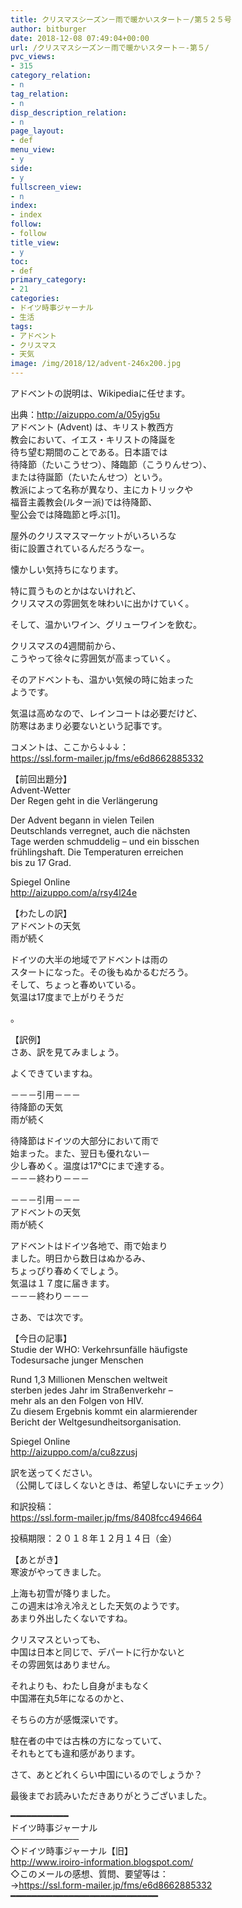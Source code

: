 ```yaml
---
title: クリスマスシーズン－雨で暖かいスタート－/第５２５号
author: bitburger
date: 2018-12-08 07:49:04+00:00
url: /クリスマスシーズン－雨で暖かいスタート－-第５/
pvc_views:
- 315
category_relation:
- n
tag_relation:
- n
disp_description_relation:
- n
page_layout:
- def
menu_view:
- y
side:
- y
fullscreen_view:
- n
index:
- index
follow:
- follow
title_view:
- y
toc:
- def
primary_category:
- 21
categories:
- ドイツ時事ジャーナル
- 生活
tags:
- アドベント
- クリスマス
- 天気
image: /img/2018/12/advent-246x200.jpg
---
```

アドベントの説明は、Wikipediaに任せます。  
  
出典：<a rel="noopener" href="http://aizuppo.com/a/05yjg5u" target="_blank">http://aizuppo.com/a/05yjg5u</a>  
アドベント (Advent) は、キリスト教西方  
教会において、イエス・キリストの降誕を  
待ち望む期間のことである。日本語では  
待降節（たいこうせつ）、降臨節（こうりんせつ）、  
または待誕節（たいたんせつ）という。  
教派によって名称が異なり、主にカトリックや  
福音主義教会(ルター派)では待降節、  
聖公会では降臨節と呼ぶ[1]。

屋外のクリスマスマーケットがいろいろな  
街に設置されているんだろうなー。  
  
懐かしい気持ちになります。  
  
特に買うものとかはないけれど、  
クリスマスの雰囲気を味わいに出かけていく。  
  
そして、温かいワイン、グリューワインを飲む。  
  
クリスマスの4週間前から、  
こうやって徐々に雰囲気が高まっていく。

そのアドベントも、温かい気候の時に始まった  
ようです。  
  
気温は高めなので、レインコートは必要だけど、  
防寒はあまり必要ないという記事です。

コメントは、ここから↓↓↓：  
<a rel="noopener" href="https://ssl.form-mailer.jp/fms/e6d8662885332" target="_blank">https://ssl.form-mailer.jp/fms/e6d8662885332</a>

【前回出題分】  
Advent-Wetter  
Der Regen geht in die Verlängerung  
  
Der Advent begann in vielen Teilen  
Deutschlands verregnet, auch die nächsten  
Tage werden schmuddelig &#8211; und ein bisschen  
frühlingshaft. Die Temperaturen erreichen  
bis zu 17 Grad.  
  
Spiegel Online  
<a rel="noopener" href="http://aizuppo.com/a/rsy4l24e" target="_blank">http://aizuppo.com/a/rsy4l24e</a>

【わたしの訳】  
アドベントの天気  
雨が続く  
  
ドイツの大半の地域でアドベントは雨の  
スタートになった。その後もぬかるむだろう。  
そして、ちょっと春めいている。  
気温は17度まで上がりそうだ

。

【訳例】  
さあ、訳を見てみましょう。  
  
よくできていますね。

－－－引用－－－  
待降節の天気  
雨が続く  
  
待降節はドイツの大部分において雨で  
始まった。また、翌日も優れない－  
少し春めく。温度は17℃にまで達する。  
－－－終わり－－－

－－－引用－－－  
アドべントの天気  
雨が続く  
  
アドベントはドイツ各地で、雨で始まり  
ました。明日から数日はぬかるみ、  
ちょっぴり春めくでしょう。  
気温は１７度に届きます。  
－－－終わり－－－

さあ、では次です。  
  
【今日の記事】  
Studie der WHO: Verkehrsunfälle häufigste  
Todesursache junger Menschen  
  
Rund 1,3 Millionen Menschen weltweit  
sterben jedes Jahr im Straßenverkehr &#8211;  
mehr als an den Folgen von HIV.  
Zu diesem Ergebnis kommt ein alarmierender  
Bericht der Weltgesundheitsorganisation.  
  
Spiegel Online  
<a rel="noopener" href="http://aizuppo.com/a/cu8zzusj" target="_blank">http://aizuppo.com/a/cu8zzusj</a>

訳を送ってください。  
（公開してほしくないときは、希望しないにチェック）  
  
和訳投稿：  
 <a rel="noopener" href="https://ssl.form-mailer.jp/fms/8408fcc494664" target="_blank">https://ssl.form-mailer.jp/fms/8408fcc494664</a>  
  
投稿期限：２０１８年１２月１４日（金）

【あとがき】  
寒波がやってきました。  
  
上海も初雪が降りました。  
この週末は冷え冷えとした天気のようです。  
あまり外出したくないですね。  
  
クリスマスといっても、  
中国は日本と同じで、デパートに行かないと  
その雰囲気はありません。  
  
それよりも、わたし自身がまもなく  
中国滞在丸5年になるのかと、  
  
そちらの方が感慨深いです。  
  
駐在者の中では古株の方になっていて、  
それもとても違和感があります。  
  
さて、あとどれくらい中国にいるのでしょうか？  
  
最後までお読みいただきありがとうございました。

━━━━━━━━━━━  
ドイツ時事ジャーナル  
───────────  
◇ドイツ時事ジャーナル【旧】  
<a rel="noopener" href="http://www.iroiro-information.blogspot.com/" target="_blank">http://www.iroiro-information.blogspot.com/</a>  
◇このメールの感想、質問、要望等は：  
-><a rel="noopener" href="https://ssl.form-mailer.jp/fms/e6d8662885332" target="_blank">https://ssl.form-mailer.jp/fms/e6d8662885332</a>  
━━━━━━━━━━━━━━━━━━━━━━━━━━━━